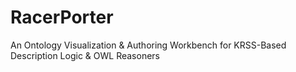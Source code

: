 # RacerPorter
An Ontology Visualization &amp; Authoring Workbench for KRSS-Based Description Logic &amp; OWL Reasoners 
